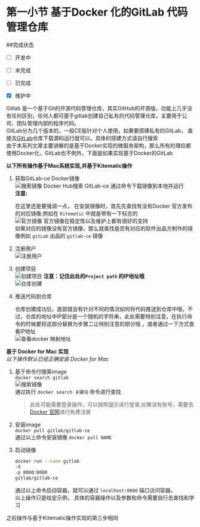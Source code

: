 # 第一小节 基于Docker 化的GitLab 代码管理仓库  

##完成状态  

- [ ] 开发中
- [ ] 未完成
- [ ] 已完成
- [x] 维护中   
  

Gitlab 是一个基于Git的开源代码管理仓库，其实GitHub的开源版。功能上几乎没有任何区别，任何人都可基于gitlab创建自己私有的代码管理仓库，主要用于公司、团队管理内部的程序代码。  
     GitLab分为几个版本的，一般CE版针对个人使用，如果要搭建私有的GitLab， 直接去[GitLab](https://github.com/gitlabhq/gitlabhq.git)仓库下载源码运行就可以。具体的搭建方式请自行搜索      
     由于本系列文章主要讲解的是基于Docker实现的微服务架构，那么所有的理应都使用Docker化，GitLab也不例外，下面是如果实现基于Docker的GitLab   
     
 
 __以下所有操作基于Mac系统实现,并基于Kitematic操作__    
 
1. 获取GitLab-ce Docker镜像    
    ![搜索镜像](http://ozjlhf9e0.bkt.clouddn.com/20171118151098030197139.png)
    Docker Hub搜索 GitLab-ce 通过命令下载镜像到本地并运行  
    __注意:__   
    
    在这里还是要强调一点， 在安装镜像时，首先先查找有没有Docker 官方发布的对应镜像,例如在 `Kitematic` 中就是带有一下标志的  
    ![官方镜像](http://ozjlhf9e0.bkt.clouddn.com/20171118151098038871137.png) 
    官方镜像在稳定性以及维护上都有很好的支持   
    如果对应的镜像没有官方镜像，那么就查找是否有对应的软件出品方制作的镜像例如 `gitLab` 出品的 `gitlab-ce` 镜像     
2.  注册用户  
    ![注册用户](http://omy43wh36.bkt.clouddn.com/Snip20171109_6.png)   

3. 创建项目  
    ![创建项目](http://omy43wh36.bkt.clouddn.com/Snip20171109_8.png)
    __注意：记住此处的`Project path` 的IP地址哦__  
    ![仓库创建](http://omy43wh36.bkt.clouddn.com/Snip20171109_5.png)
4. 推送代码到仓库    

    仓库创建成功后，底部就会有针对不同的情况如何将代码推送到仓库中哦，不过，仓库的地址中IP部分是一个随机的字符串，此处需要特别注意，在执行命令的时候要将这部分替换为步骤二让特别注意的部分哦 。或者通过一下方式查看IP地址  
    ![查看docker 映射地址](http://omy43wh36.bkt.clouddn.com/Snip20171109_7.png)
    

__基于 Docker for Mac 实现__  
_以下操作默认已经正确安装 Docker for Mac_  

1. 基于命令行搜索image  
    `docker search gitlab`  
    ![搜索镜像](http://ozjlhf9e0.bkt.clouddn.com/20171118151098120972868.png)  
    通过执行 `docker search 关键词` 命令进行查找   
    > 此处可能需要登录操作，可以按照提示进行登录,如果没有账号，需要去[Docker 官网](https://www.docker.com/)进行免费注册  

2. 安装image  
    `docker pull gitlab/gitlab-ce`  
    通过以上命令安装镜像 `docker pull NAME`  

3. 启动镜像   
    
    ```Bash  
    docker run --name gitlab                                                                       
    -d 
    -p 8080:8080 
    gitlab/gitlab-ce
    ```  
    通过以上命令启动容器，就可以通过 `localhost:8080` 端口访问容器。  
    以上操作只是给定示例， 具体的容器操作以及参数和命令需要自行去查找和学习  



之后操作与基于Kitematic操作实现的第三步相同 

    
      
       
     
